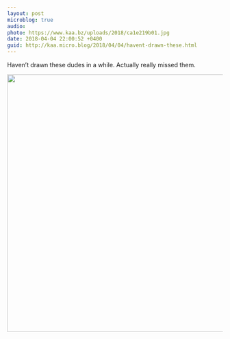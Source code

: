 ```yaml
---
layout: post
microblog: true
audio: 
photo: https://www.kaa.bz/uploads/2018/ca1e219b01.jpg
date: 2018-04-04 22:00:52 +0400
guid: http://kaa.micro.blog/2018/04/04/havent-drawn-these.html
---
```

Haven’t drawn these dudes in a while. Actually really missed them.

<img src="https://www.kaa.bz/uploads/2018/ca1e219b01.jpg" width="600" height="600" />
